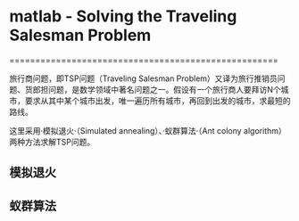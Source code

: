 # matlab - Solving the Traveling Salesman Problem
====================================================

旅行商问题，即TSP问题（Traveling Salesman Problem）又译为旅行推销员问题、货郎担问题，是数学领域中著名问题之一。假设有一个旅行商人要拜访N个城市，要求从其中某个城市出发，唯一遍历所有城市，再回到出发的城市，求最短的路线。

这里采用·模拟退火·（Simulated annealing）、·蚁群算法·（Ant colony algorithm）两种方法求解TSP问题。

模拟退火
---------





蚁群算法
---------

